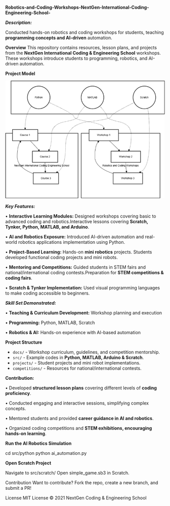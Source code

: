 **Robotics-and-Coding-Workshops-NextGen-International-Coding-Engineering-School-**

_**Description:**_

Conducted hands-on robotics and coding workshops for students, teaching **programming concepts and AI-driven** automation.

 **Overview**
This repository contains resources, lesson plans, and projects from the **NextGen International Coding & Engineering School** workshops. These workshops introduce students to programming, robotics, and AI-driven automation.

**Project Model**

![Model Diagram](https://raw.githubusercontent.com/Tisha-Tasmia/Robotics-and-Coding-Workshops-NextGen-International-Coding-Engineering-School-/refs/heads/main/Robotics_Coding_Workshops_NextGen.png)


_**Key Features:**_

•	**Interactive Learning Modules:** Designed workshops covering basic to advanced coding and robotics.Interactive lessons covering **Scratch, Tynker, Python, MATLAB, and Arduino**.

•	**AI and Robotics Exposure:** Introduced AI-driven automation and real-world robotics applications implementation using Python.

•	**Project-Based Learning:** Hands-on **mini robotics** projects. Students developed functional coding projects and mini robots.

•	**Mentoring and Competitions:** Guided students in STEM fairs and national/international coding contests.Preparation for **STEM competitions & coding fairs**.

•	**Scratch & Tynker Implementation:** Used visual programming languages to make coding accessible to beginners.

_**Skill Set Demonstrated:**_

•	**Teaching & Curriculum Development:** Workshop planning and execution

•	**Programming:** Python, MATLAB, Scratch

•	**Robotics & AI:** Hands-on experience with AI-based automation

 **Project Structure**
- `docs/` - Workshop curriculum, guidelines, and competition mentorship.
- `src/` - Example codes in **Python, MATLAB, Arduino & Scratch**.
- `projects/` - Student projects and mini robot implementations.
- `competitions/` - Resources for national/international contests.

**Contribution:**

•	Developed **structured lesson plans** covering different levels of **coding proficiency**.

•	Conducted engaging and interactive sessions, simplifying complex concepts.

•	Mentored students and provided **career guidance in AI and robotics**.

•	Organized coding competitions and **STEM exhibitions, encouraging hands-on learning**.

**Run the AI Robotics Simulation**

cd src/python
python ai_automation.py

**Open Scratch Project**

Navigate to src/scratch/
Open simple_game.sb3 in Scratch.

Contribution
Want to contribute? Fork the repo, create a new branch, and submit a PR!

License
MIT License © 2021 NextGen Coding & Engineering School

